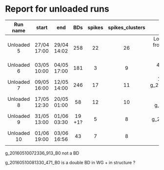 # Report for unloaded runs

|  Run name  | start       | end         | BDs      | spikes | spikes_clusters | Notes |
|:----------:|-------------|-------------|:--------:|:------:|:---------------:|:------:|
| Unloaded 5 | 27/04 17:00 | 29/04 14:02 |  258     |  22    |        26       |  Lowered inc_ref_thr to 0.41 from 0.48 just for this run. 7 BDs removed manually (metric fail)|
| Unloaded 6 | 03/05 10:00 | 04/05 17:00 |  181    |   3    |          9     |  4 BDs removed manually (metric fail)|
| Unloaded 7 | 09/05 16:00 | 12/05 14:00 |  246     |  17    |      11       | 1 not a BD, 2 metric fail, g_20160510081330_471_B0 is strange  |
| Unloaded 8 | 17/05 12:30 | 20/05 01:00 | 58       |  12    |   10            | 1 fake BD g_20160518083421_185         |
| Unloaded 9 | 31/05 13:00 | 01/06 03:30 | 19 +1?   |   5    |  8              |  not sure if g_20160501012703 is a BD or not |
| Unloaded 10| 01/06 19:00 | 03/06 16:56 | 43       |   7    |  8              |    |
|            |             |             |     |        |                 |   |

g_20160510072336_913_B0 not a BD

g_20160510081330_471_B0 is a double BD in WG + in structure ?
